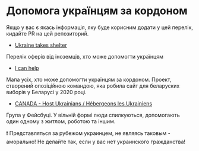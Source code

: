 # Допомога українцям за кордоном

Якщо у вас є якась інформація, яку буде корисним додати у цей перелік, кидайте PR на цей репозиторий.

- [Ukraine takes shelter](https://www.ukrainetakeshelter.com)

Перелік оферів від іноземців, хто може допомогти українцям

- [I can help](https://icanhelp.host)

Мапа усіх, хто може допомогти українцям за кордоном. Проект, створений опозіційною командою, яка робила сайт для беларуских виборів у Беларусі у 2020 році.

- [CANADA - Host Ukrainians / Hébergeons les Ukrainiens](https://www.facebook.com/groups/3148765652075065/)

Група у Фейсбуці. У вільній формі люди спилкуються, допомогають один одному з житлом, роботою та іншим.

❗ Представляться за рубежом украинцем, не являясь таковым - аморально! Не делайте так, если у вас нет украинского гражданства!
